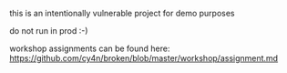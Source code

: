 this is an intentionally vulnerable project for demo purposes

do not run in prod :-)

workshop assignments can be found here: https://github.com/cy4n/broken/blob/master/workshop/assignment.md
